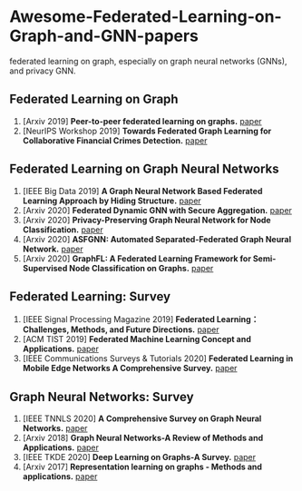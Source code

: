 # Awesome-Federated-Learning-on-Graph-and-GNN-papers
federated learning on graph, especially on graph neural networks (GNNs), and privacy GNN.

## Federated Learning on Graph
1. \[Arxiv 2019\] **Peer-to-peer federated learning on graphs.** [paper](https://arxiv.org/pdf/1901.11173)
2. \[NeurIPS Workshop 2019\] **Towards Federated Graph Learning for Collaborative Financial Crimes Detection.** [paper](https://arxiv.org/pdf/1909.12946)

## Federated Learning on Graph Neural Networks
1. \[IEEE Big Data 2019\] **A Graph Neural Network Based Federated Learning Approach by Hiding Structure.** [paper](https://www.researchgate.net/profile/Shijun_Liu3/publication/339482514_SGNN_A_Graph_Neural_Network_Based_Federated_Learning_Approach_by_Hiding_Structure/links/5f48365d458515a88b790595/SGNN-A-Graph-Neural-Network-Based-Federated-Learning-Approach-by-Hiding-Structure.pdf)
2. \[Arxiv 2020\] **Federated Dynamic GNN with Secure Aggregation.** [paper](https://arxiv.org/pdf/2009.07351)
3. \[Arxiv 2020\] **Privacy-Preserving Graph Neural Network for Node Classification.** [paper](https://arxiv.org/pdf/2005.11903)
4. \[Arxiv 2020\] **ASFGNN: Automated Separated-Federated Graph Neural Network.** [paper](https://arxiv.org/pdf/2011.03248)
5. \[Arxiv 2020\] **GraphFL: A Federated Learning Framework for Semi-Supervised Node Classification on Graphs.** [paper](https://arxiv.org/pdf/2012.04187)

## Federated Learning: Survey
1. \[IEEE Signal Processing Magazine 2019\] **Federated Learning：Challenges, Methods, and Future Directions.** [paper](https://arxiv.org/pdf/1908.07873)
2. \[ACM TIST 2019\] **Federated Machine Learning Concept and Applications.** [paper](https://arxiv.org/pdf/1902.04885)
3. \[IEEE Communications Surveys & Tutorials 2020\] **Federated Learning in Mobile Edge Networks A Comprehensive Survey.** [paper](https://arxiv.org/pdf/1909.11875)

## Graph Neural Networks: Survey
1. \[IEEE TNNLS 2020\] **A Comprehensive Survey on Graph Neural Networks.** [paper](https://arxiv.org/pdf/1901.00596)
2. \[Arxiv 2018\] **Graph Neural Networks-A Review of Methods and Applications.** [paper](https://arxiv.org/abs/1812.08434)
2. \[IEEE TKDE 2020\] **Deep Learning on Graphs-A Survey.** [paper](https://arxiv.org/pdf/1812.04202.pdf%E3%80%82)
3. \[Arxiv 2017\] **Representation learning on graphs - Methods and applications.** [paper](https://arxiv.org/pdf/1709.05584)